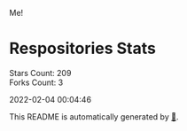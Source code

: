 Me!

# Respositories Stats
Stars Count: 209  
Forks Count: 3

2022-02-04 00:04:46  

This README is automatically generated by [🐰](https://github.com/rnitta/rnitta).
